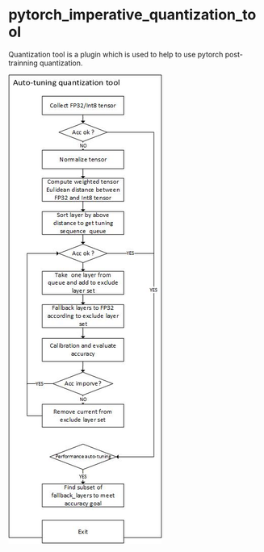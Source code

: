 # pytorch_imperative_quantization_tool

Quantization tool is a plugin which is used to help to use pytorch post-trainning quantization. 

![image](https://github.com/liangan1/pytorch_imperative_quantization_tool/blob/master/images/Drawing39.jpg)
